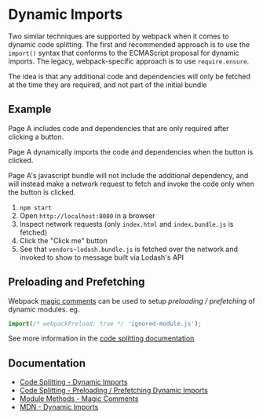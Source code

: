 # Dynamic Imports

Two similar techniques are supported by webpack when it comes to dynamic code splitting.
The first and recommended approach is to use the `import()` syntax that conforms to the ECMAScript proposal for dynamic imports. The legacy, webpack-specific approach is to use `require.ensure`.

The idea is that any additional code and dependencies will only be fetched at the time they are required, and not part of the initial bundle

## Example

Page A includes code and dependencies that are only required after clicking a button.

Page A dynamically imports the code and dependencies when the button is clicked.

Page A's javascript bundle will not include the additional dependency, and will instead make a network request to fetch and invoke the code only when the button is clicked.

1. `npm start`
2. Open `http://localhost:8080` in a browser
3. Inspect network requests (only `index.html` and `index.bundle.js` is fetched)
4. Click the "Click me" button
5. See that `vendors~lodash.bundle.js` is fetched over the network and invoked to show to message built via Lodash's API

## Preloading and Prefetching

Webpack [magic comments](https://webpack.js.org/api/module-methods/#magic-comments) can be used to setup _preloading / prefetching_ of dynamic modules.
eg.

```js
import(/* webpackPreload: true */ 'ignored-module.js');
```

See more information in the [code splitting documentation](https://webpack.js.org/guides/code-splitting/#prefetchingpreloading-modules)

## Documentation

- [Code Splitting - Dynamic Imports](https://webpack.js.org/guides/code-splitting/#dynamic-imports)
- [Code Splitting - Preloading / Prefetching Dynamic Imports](https://webpack.js.org/guides/code-splitting/#prefetchingpreloading-modules)
- [Module Methods - Magic Comments](https://webpack.js.org/api/module-methods/#magic-comments)
- [MDN - Dynamic Imports](https://developer.mozilla.org/en-US/docs/Web/JavaScript/Reference/Statements/import#Dynamic_Imports)
